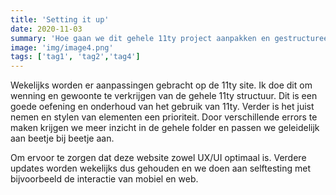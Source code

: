```yaml
---
title: 'Setting it up'
date: 2020-11-03
summary: 'Hoe gaan we dit gehele 11ty project aanpakken en gestructureerd maken? We beginnen van de basis template die ons is verkregen tijdens de lessen van advanced front-end coding'
image: 'img/image4.png'
tags: ['tag1', 'tag2','tag4']
---
```


Wekelijks worden er aanpassingen gebracht op de 11ty site. Ik doe dit om wenning en gewoonte te verkrijgen van de gehele 11ty structuur.
Dit is een goede oefening en onderhoud van het gebruik van 11ty. Verder is het juist nemen en stylen van elementen een prioriteit.
Door verschillende errors te maken krijgen we meer inzicht in de gehele folder en passen we geleidelijk aan beetje bij beetje aan.

Om ervoor te zorgen dat deze website zowel UX/UI optimaal is. Verdere updates worden wekelijks dus gehouden en we doen aan selftesting met bijvoorbeeld de interactie van mobiel en web.
